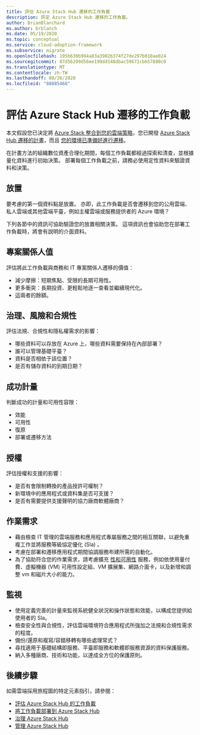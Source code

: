 ```yaml
---
title: 評估 Azure Stack Hub 遷移的工作負載
description: 評定 Azure Stack Hub 遷移的工作負載。
author: BrianBlanchard
ms.author: brblanch
ms.date: 05/19/2020
ms.topic: conceptual
ms.service: cloud-adoption-framework
ms.subservice: migrate
ms.openlocfilehash: 195b630b994a83a39026374f27de297b010ae024
ms.sourcegitcommit: 07d56209d56ee199dd148dbac59671cbb57880c0
ms.translationtype: MT
ms.contentlocale: zh-TW
ms.lasthandoff: 08/26/2020
ms.locfileid: "88885468"
---
```

# <a name="assess-workloads-for-azure-stack-hub-migration"></a>評估 Azure Stack Hub 遷移的工作負載

本文假設您已決定將 [Azure Stack 整合到您的雲端策略](./index.md)，您已開發 [Azure Stack Hub 遷移的計畫](./plan.md)，而且 [您的環境已準備好進行遷移](./ready.md)。

在計畫方法的組織數位資產合理化期間，每個工作負載都經過探索和清查，並根據量化資料進行初始決策。 部署每個工作負載之前，請務必使用定性資料來驗證資料和決策。

## <a name="placement"></a>放置

要考慮的第一個資料點是放置。 亦即，此工作負載是否會遷移到您的公用雲端、私人雲端或其他雲端平臺，例如主權雲端或服務提供者的 Azure 環境？

下列各節中的資訊可協助驗證您的放置相關決策。 這項資訊也會協助您在部署工作負載時，將會有説明的介面資料。

## <a name="stakeholder-value"></a>專案關係人值

評估將此工作負載與商務和 IT 專案關係人遷移的價值：

- 減少摩擦：短期焦點、受限的長期可用性。
- 更多衝突：長期投資、更輕鬆地逐一查看並繼續現代化。
- 這兩者的餘額。

## <a name="governance-risk-and-compliance"></a>治理、風險和合規性

評估法規、合規性和隱私權需求的影響：

- 哪些資料可以存放在 Azure 上，哪些資料需要保持在內部部署？
- 誰可以管理基礎平臺？
- 資料是否相依于該位置？
- 是否有儲存資料的到期日期？

## <a name="success-metrics"></a>成功計量

判斷成功的計量和可用性容限：

- 效能
- 可用性
- 復原
- 部署或遷移方法

## <a name="licensing"></a>授權

評估授權和支援的影響：

- 是否有會限制轉換的產品授許可權制？
- 新環境中的應用程式或資料集是否可支援？
- 是否有需要提供支援聲明的協力廠商軟體廠商？

## <a name="operations-requirements"></a>作業需求

- 藉由檢查 IT 管理的雲端服務和應用程式專屬服務之間的相互關聯，以避免重複工作並將服務等級協定優化 (Sla) 。
- 考慮在部署和遷移應用程式期間協調服務布建所需的自動化。
- 為了協助符合您的作業需求，請考慮擴充 [性和可用性](https://azure.microsoft.com/blog/azure-stack-iaas-part-six/) 服務，例如依使用量付費、虛擬機器 (VM) 可用性設定組、VM 擴展集、網路介面卡，以及新增和調整 vm 和磁片大小的能力。

## <a name="monitoring"></a>監視

- 使用定義完善的計量來監視系統健全狀況和操作狀態和效能，以構成您提供給使用者的 Sla。
- 檢查安全性與合規性，評估雲端環境符合應用程式所強加之法規和合規性需求的程度。
- 備份/還原和複寫/容錯移轉有哪些處理常式？
- 尋找適用于基礎結構即服務、平臺即服務和軟體即服務資源的資料保護服務。
- 納入多種廠商、技術和功能，以達成全方位的保護原則。

## <a name="next-steps"></a>後續步驟

如需雲端採用旅程圖的特定元素指引，請參閱：

- [評估 Azure Stack Hub 的工作負載](./migrate-assess.md)
- [將工作負載部署到 Azure Stack Hub](./migrate-deploy.md)
- [治理 Azure Stack Hub](./govern.md)
- [管理 Azure Stack Hub](./manage.md)
